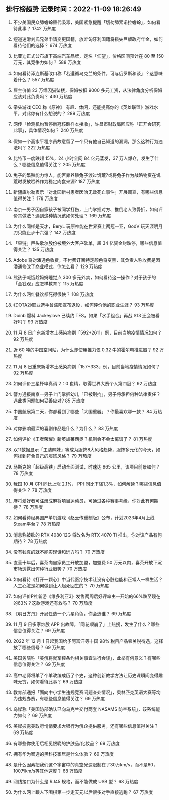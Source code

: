 
## 排行榜趋势 记录时间：2022-11-09 18:26:49
  
  1. 不少美国民众舔蟾蜍替代吸毒，美国紧急提醒「切勿舔索诺拉蟾蜍」，如何看待此事？ 1742 万热度
    
  2. 短道速滑刘氏兄弟申请变更国籍，放弃匈牙利国籍将损失巨额政府年金，如何看待他们的选择？ 674 万热度
    
  3. 比亚迪正式公布旗下高端汽车品牌，定名「仰望」，价格区间预计在 80 至 150 万元，其竞争力如何？ 588 万热度
    
  4. 如何看待泽连斯基改口称「若遵循乌克兰的条件，可与俄罗斯和谈」？这意味着什么？ 557 万热度
    
  5. 雇主价值 23 万缅因猫坠楼，保姆被扣 9000 多元工资，从法律角度分析保姆应该对此负责吗？ 430 万热度
    
  6. 拳头游戏 CEO 称《原神》 有趣、休闲，还能提高你的《英雄联盟》游戏水平，对此你有什么想说的？ 289 万热度
    
  7. 网传「检测机构暂停新冠核酸样本接收」，许昌市财政局回应称「正开会研究此事」，具体情况如何？ 240 万热度
    
  8. 假如一个高水平程序员故意留了一个只有他自己知道的漏洞，那么这种行为违法吗？ 222 万热度
    
  9. 比特币一度跌超 15%，24 小时全网 84 亿元蒸发，37 万人爆仓，发生了什么？哪些信息值得关注？ 205 万热度
    
  10. 兔子的繁殖能力惊人，能否靠养殖兔子渡过饥荒?或将兔子作为战略物资在饥荒时发放喂养作为稳定肉食来源? 187 万热度
    
  11. 新疆库尔勒表示「对北园新村患者医治无效死亡事件」开展调查，有哪些信息值得关注？ 178 万热度
    
  12. 南京一男子因自家孩子被同学打伤，上门掌掴对方、推倒老人致骨折，如何评价其做法？遇到这种情况该如何处理？ 169 万热度
    
  13. 为什么同样是天才，BeryL 玩原神能在世界赛上两冠一亚，GodV 玩天涯明月刀只能止步十六强？ 142 万热度
    
  14. 「果链」巨头歌尔股份被境外大客户砍单，超 34 亿资金封跌停，哪些信息值得关注？ 135 万热度
    
  15. Adobe 将对潘通色收费，不付费订阅特定颜色将变黑，其负责人称收费是因潘通修改了商业模式，你怎么看？ 129 万热度
    
  16. 熊孩子喊饿趁妈妈睡觉点 300 多元外卖，如何看待这一操作？对于孩子的「金钱观」应怎样教育？ 115 万热度
    
  17. 为什么网红餐饮都死得很快？ 108 万热度
    
  18. 《DOTA2》职业选手曾焦阳宣布退役，如何评价他的职业生涯？ 93 万热度
    
  19. Doinb 爆料 Jackeylove 已续约 TES，如果「水手组合」再战 S13 还会被看好吗？ 93 万热度
    
  20. 11 月 8 日广东新增本土感染病例「592+2611」例，目前当地疫情情况如何？ 92 万热度
    
  21. 近 60  吨的中国空间站，为什么却使用推力仅  0.32 牛的霍尔电推进器？ 92 万热度
    
  22. 11 月 8 日重庆新增本土感染病例「157+333」例，目前当地疫情情况如何？ 92 万热度
    
  23. 如何评价三星杯申真谞 2：0 崔精，取得世界大赛个人第四冠？ 92 万热度
    
  24. 警方通报南京一男子上门掌掴幼儿「已被刑拘」，男子将承担何种法律责任？遇此类问题如何妥善应对? 85 万热度
    
  25. 中国航展第二天，你都看到了哪些「大国重器」？你最喜欢哪一款？ 84 万热度
    
  26. 对你影响最深的喜剧作品是什么？为什么？ 83 万热度
    
  27. 如何评价《王者荣耀》新英雄莱西奥？机制会不会太离谱了？ 81 万热度
    
  28. 双11数据显示「工装辣妹」等成为服饰8大风格趋势，服饰多元化的今天，如何找到符合自己的服饰风格？ 79 万热度
    
  29. 马斯克的「超级高铁」启动全面测试，时速达 965 公里，该项目前景如何？ 78 万热度
    
  30. 我国 10 月 CPI 同比上涨 2.1%， PPI 同比下降1.3%，如何解读？哪些信息值得关注？ 78 万热度
    
  31. 麻将爱好者可注册成麻将项目运动员，可通过各种赛事考级，你对此有何期待？ 78 万热度
    
  32. 如何看待经典国产单机游戏《赵云传重制版》公布，计划2023年4月上线Steam平台？ 78 万热度
    
  33. 消息称被砍的 RTX 4080 12G 将改名为 RTX 4070 Ti 推出，你对该产品有何期待？ 78 万热度
    
  34. 没有钱真的就不能实现诗和远方吗？ 70 万热度
    
  35. 直营十年后，喜茶向自家员工开放加盟，加盟费 50 万元以内，喜茶开放下沉市场透露出何种行业趋势？ 70 万热度
    
  36. 如何看待《打开一颗心》中当代医疗技术让没有心脏也能和正常人一样生活？人工心脏是如何做到让人起死回生的？ 70 万热度
    
  37. 如何评价P社新游《维多利亚3》发售两周后好评率由一开始的66%跌至现在的63%？这款游戏还有救吗？ 70 万热度
    
  38. 《明日方舟》开局任选一个六星角色，你会选谁？ 69 万热度
    
  39. 11 月 9 日多家炒股 APP 出故障，「同花顺崩了」上热搜，发生了什么？哪些信息值得关注？ 69 万热度
    
  40. 2022 年 12 月 1 日起我国给予阿富汗等十国 98% 税目产品零关税待遇，这释放了哪些信号？ 69 万热度
    
  41. 美国务院称「美俄将就军控条约相关事宜举行会谈」，此举有何意义？有哪些信息值得关注？ 69 万热度
    
  42. 高中老师将羊了个羊改编成历了个史，这种创新教学方法让历史课瞬间变得趣味无穷，如何看待此事？ 69 万热度
    
  43. 教育部通报「面向中小学生违规竞赛问题查处情况」，奥林匹克英语大赛等均为违规办赛，有哪些信息值得关注？ 69 万热度
    
  44. 乌媒称「美国防部确认已向乌克兰交付两套 NASAMS 防空系统」，该系统能力如何？ 69 万热度
    
  45. 美媒披露美政府悄悄要求大银行为俄企提供服务，还有哪些信息值得关注？ 69 万热度
    
  46. 有哪些你使用后相见恨晚的护肤品/化妆品？ 69 万热度
    
  47. 拥有华为智选的黑科技家居是什么体验？ 69 万热度
    
  48. 是什么因素把我们这个宇宙中的真空光速限制在了30万km/s，而不是60，100万km/s等其他速度？ 68 万热度
    
  49. 网线接口为什么是 RJ45 规格，而不能做成 USB 型？ 68 万热度
    
  50. 为什么网上跟人下围棋第一步走天元以后很多对手直接逃跑？ 67 万热度
    